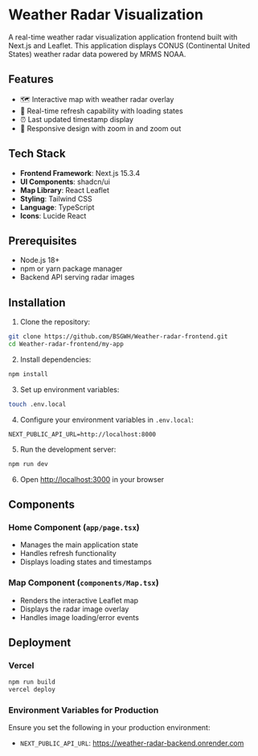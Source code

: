 # Weather Radar Visualization

A real-time weather radar visualization application frontend built with Next.js and Leaflet. This application displays CONUS (Continental United States) weather radar data powered by MRMS NOAA.

## Features

- 🗺️ Interactive map with weather radar overlay
- 🔄 Real-time refresh capability with loading states
- ⏰ Last updated timestamp display
- 📱 Responsive design with zoom in and zoom out

## Tech Stack

- **Frontend Framework**: Next.js 15.3.4
- **UI Components**: shadcn/ui
- **Map Library**: React Leaflet
- **Styling**: Tailwind CSS
- **Language**: TypeScript
- **Icons**: Lucide React

## Prerequisites

- Node.js 18+
- npm or yarn package manager
- Backend API serving radar images

## Installation

1. Clone the repository:

```bash
git clone https://github.com/BSGWH/Weather-radar-frontend.git
cd Weather-radar-frontend/my-app
```

2. Install dependencies:

```bash
npm install
```

3. Set up environment variables:

```bash
touch .env.local
```

4. Configure your environment variables in `.env.local`:

```env
NEXT_PUBLIC_API_URL=http://localhost:8000
```

5. Run the development server:

```bash
npm run dev
```

6. Open [http://localhost:3000](http://localhost:3000) in your browser

## Components

### Home Component (`app/page.tsx`)

- Manages the main application state
- Handles refresh functionality
- Displays loading states and timestamps

### Map Component (`components/Map.tsx`)

- Renders the interactive Leaflet map
- Displays the radar image overlay
- Handles image loading/error events

## Deployment

### Vercel

```bash
npm run build
vercel deploy
```

### Environment Variables for Production

Ensure you set the following in your production environment:

- `NEXT_PUBLIC_API_URL`: https://weather-radar-backend.onrender.com
